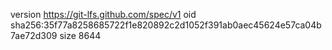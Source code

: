 version https://git-lfs.github.com/spec/v1
oid sha256:35f77a8258685722f1e820892c2d1052f391ab0aec45624e57ca04b7ae72d309
size 8644

